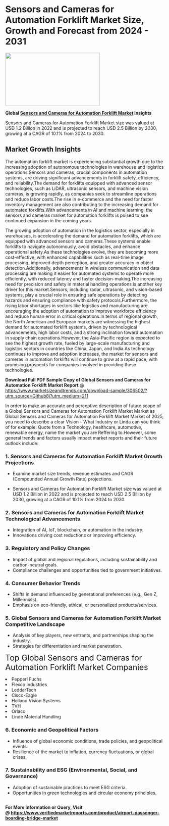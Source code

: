 <H1>Sensors and Cameras for Automation Forklift Market Size, Growth and Forecast from 2024 - 2031</H1><img class="aligncenter size-medium wp-image-584254" src="https://thirdeyenews.in/wp-content/uploads/2024/09/Global-Market-Research-300x168.jpeg" alt="" width="300" height="168" /><p><strong>Global&nbsp;<a href="https://www.marketsizeandtrends.com/download-sample/306502/?utm_source=Github8j?utm_medium=211">Sensors and Cameras for Automation Forklift Market</a> Insights</strong></p><p>Sensors and Cameras for Automation Forklift Market size was valued at USD 1.2 Billion in 2022 and is projected to reach USD 2.5 Billion by 2030, growing at a CAGR of 10.1% from 2024 to 2030.</p><p><h2>Market Growth Insights</h2> <p>The automation forklift market is experiencing substantial growth due to the increasing adoption of autonomous technologies in warehouse and logistics operations.Sensors and cameras, crucial components in automation systems, are driving significant advancements in forklift safety, efficiency, and reliability.The demand for forklifts equipped with advanced sensor technologies, such as LiDAR, ultrasonic sensors, and machine vision cameras, is growing rapidly, as companies seek to streamline operations and reduce labor costs.The rise in e-commerce and the need for faster inventory management are also contributing to the increasing demand for automated forklifts.With advancements in AI and machine learning, the sensors and cameras market for automation forklifts is poised to see continued expansion in the coming years.</p> <p>The growing adoption of automation in the logistics sector, especially in warehouses, is accelerating the demand for automation forklifts, which are equipped with advanced sensors and cameras.These systems enable forklifts to navigate autonomously, avoid obstacles, and enhance operational safety.As these technologies evolve, they are becoming more cost-effective, with enhanced capabilities such as real-time image processing, improved depth perception, and greater accuracy in object detection.Additionally, advancements in wireless communication and data processing are making it easier for automated systems to operate more efficiently, with reduced latency and faster decision-making.The increasing need for precision and safety in material handling operations is another key driver for this market.Sensors, including radar, ultrasonic, and vision-based systems, play a crucial role in ensuring safe operations by detecting hazards and ensuring compliance with safety protocols.Furthermore, the rising labor shortages in sectors like logistics and manufacturing are encouraging the adoption of automation to improve workforce efficiency and reduce human error in critical operations.In terms of regional growth, the North American and European markets are witnessing the highest demand for automated forklift systems, driven by technological advancements, high labor costs, and a strong inclination toward automation in supply chain operations.However, the Asia-Pacific region is expected to see the highest growth rate, fueled by large-scale manufacturing and logistics sectors in countries like China, Japan, and India.As technology continues to improve and adoption increases, the market for sensors and cameras in automation forklifts will continue to grow at a rapid pace, with promising prospects for companies involved in providing these technologies.</p> <p><span class=""><strong>Download Full PDF Sample Copy of Global Sensors and Cameras for Automation Forklift Market Report</strong> @ <a href="https://www.marketsizeandtrends.com/download-sample/306502/?utm_source=Github8j?utm_medium=211" target="_blank">https://www.marketsizeandtrends.com/download-sample/306502/?utm_source=Github8j?utm_medium=211</a></span></p><p>In order to make an accurate and perceptive description of future scope of a Global&nbsp;Sensors and Cameras for Automation Forklift Market Market as Global&nbsp;Sensors and Cameras for Automation Forklift Market Market of 2025, you need to describe a clear Vision &ndash; What Industry or Linda can you think of for example: Quote from a Technology, healthcare, automotive, renewable energy, name the market you are Reffering to.However, some general trends and factors usually impact market reports and their future outlook include:</p><h3>1.&nbsp;<strong>Sensors and Cameras for Automation Forklift Market Growth Projections</strong></h3><ul><li>Examine market size trends, revenue estimates and CAGR (Compounded Annual Growth Rate) projections.</li><li><p>Sensors and Cameras for Automation Forklift Market size was valued at USD 1.2 Billion in 2022 and is projected to reach USD 2.5 Billion by 2030, growing at a CAGR of 10.1% from 2024 to 2030.</p></li></ul><h3>2.&nbsp;<strong>Sensors and Cameras for Automation Forklift Market Technological Advancements</strong></h3><ul><li>Integration of AI, IoT, blockchain, or automation in the industry.</li><li>Innovations driving cost reductions or improving efficiency.</li></ul><h3>3.&nbsp;<strong>Regulatory and Policy Changes</strong></h3><ul><li>Impact of global and regional regulations, including sustainability and carbon-neutral goals.</li><li>Compliance challenges and opportunities tied to government initiatives.</li></ul><h3>4.&nbsp;<strong>Consumer Behavior Trends</strong></h3><ul><li>Shifts in demand influenced by generational preferences (e.g., Gen Z, Millennials).</li><li>Emphasis on eco-friendly, ethical, or personalized products/services.</li></ul><h3>5.&nbsp;<strong>Global Sensors and Cameras for Automation Forklift Market Competitive Landscape</strong></h3><ul><li>Analysis of key players, new entrants, and partnerships shaping the industry.</li><li>Strategies for differentiation and market penetration.</li></ul><p data-pm-slice="1 1 []"><span style="color: inherit; font-family: inherit; font-size: 25px;">Top Global Sensors and Cameras for Automation Forklift Market Companies</span></p><div class="" data-test-id=""><p><li>Pepperl Fuchs</li><li> Flexco Industries</li><li> LeddarTech</li><li> Cisco-Eagle</li><li> Holland Vision Systems</li><li> TVH</li><li> Orlaco</li><li> Linde Material Handling</li></p></div><h3>6.&nbsp;<strong>Economic and Geopolitical Factors</strong></h3><ul><li>Influence of global economic conditions, trade policies, and geopolitical events.</li><li>Resilience of the market to inflation, currency fluctuations, or global crises.</li></ul><h3>7.&nbsp;<strong>Sustainability and ESG (Environmental, Social, and Governance)</strong></h3><ul><li>Adoption of sustainable practices to meet ESG criteria.</li><li>Opportunities in green technologies and circular economy principles.</li></ul><h2><strong style="font-size: 14px;">For More Information or Query, Visit @&nbsp;</strong><a style="background-color: #ffffff; font-size: 14px;" href="https://www.marketsizeandtrends.com/report/sensors-and-cameras-for-automation-forklift-market/" target="_blank">https://www.verifiedmarketreports.com/product/airport-passenger-boarding-bridge-market</a></h2>